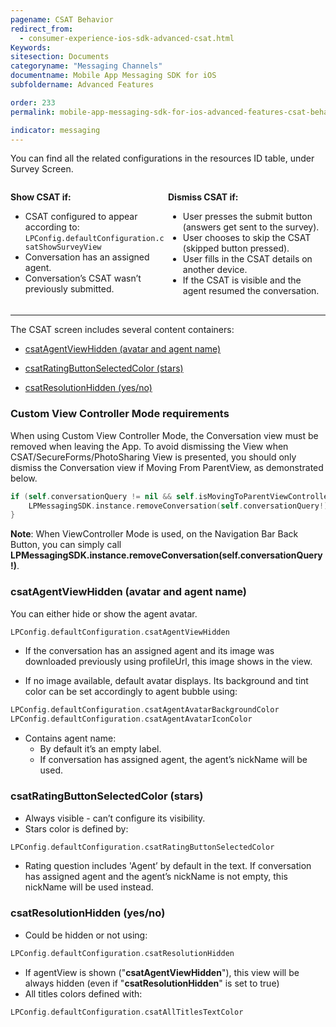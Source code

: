 ```yaml
---
pagename: CSAT Behavior
redirect_from:
  - consumer-experience-ios-sdk-advanced-csat.html
Keywords:
sitesection: Documents
categoryname: "Messaging Channels"
documentname: Mobile App Messaging SDK for iOS
subfoldername: Advanced Features

order: 233
permalink: mobile-app-messaging-sdk-for-ios-advanced-features-csat-behavior.html

indicator: messaging
---
```


You can find all the related configurations in the resources ID table, under Survey Screen.

<div style="float: left; width: 50%;height: 175px;">
<p><b>Show CSAT if:</b></p>
   <ul>
      <li>CSAT configured to appear according to: <br><code>LPConfig.defaultConfiguration.csatShowSurveyView</code></li>
      <li>Conversation has an assigned agent.</li>
      <li>Conversation’s CSAT wasn’t previously submitted.</li>
   </ul>
</div>

<div style="float: right; width: 50%;">
<p><b>Dismiss CSAT if:</b></p>
   <ul>
      <li>User presses the submit button (answers get sent to the survey).</li>
      <li>User chooses to skip the CSAT (skipped button pressed).</li>
      <li>User fills in the CSAT details on another device.</li>
      <li>If the CSAT is visible and the agent resumed the conversation.</li>
   </ul>
</div>

<div style="width: 85%;padding: 5px;">
&nbsp;
</div>


---   

The CSAT screen includes several content containers:

* [csatAgentViewHidden (avatar and agent name)](#csatagentviewhidden-avatar-and-agent-name)

* [csatRatingButtonSelectedColor (stars)](#csatratingbuttonselectedcolor-stars)

* [csatResolutionHidden (yes/no)](#csatresolutionhidden-yesno)


### Custom View Controller Mode requirements
When using Custom View Controller Mode, the Conversation view must be removed when leaving the App. To avoid dismissing the View when CSAT/SecureForms/PhotoSharing View is presented, you should only dismiss the Conversation view if Moving From ParentView, as demonstrated below.


```swift
if (self.conversationQuery != nil && self.isMovingToParentViewController){
    LPMessagingSDK.instance.removeConversation(self.conversationQuery!)
}
```

**Note**: When ViewController Mode is used, on the Navigation Bar Back Button, you can simply call **LPMessagingSDK.instance.removeConversation(self.conversationQuery!)**.



### csatAgentViewHidden (avatar and agent name)

You can either hide or show the agent avatar.

```swift
LPConfig.defaultConfiguration.csatAgentViewHidden
```

- If the conversation has an assigned agent and its image was downloaded previously using profileUrl, this image shows in the view.

- If no image available, default avatar displays. Its background and tint color can be set accordingly to agent bubble using:

```swift
LPConfig.defaultConfiguration.csatAgentAvatarBackgroundColor
LPConfig.defaultConfiguration.csatAgentAvatarIconColor
```

- Contains agent name:
	- By default it’s an empty label.
	- If conversation has assigned agent, the agent’s nickName will be used.

### csatRatingButtonSelectedColor (stars)

- Always visible - can’t configure its visibility.
- Stars color is defined by:

```swift
LPConfig.defaultConfiguration.csatRatingButtonSelectedColor
```

- Rating question includes 'Agent’ by default in the text. If conversation has assigned agent and the agent’s nickName is not empty, this nickName will be used instead.

### csatResolutionHidden (yes/no)

- Could be hidden or not using:

```swift
LPConfig.defaultConfiguration.csatResolutionHidden
```

- If agentView is shown ("**csatAgentViewHidden**"), this view will be always hidden (even if "**csatResolutionHidden**" is set to true)
- All titles colors defined with:

```swift
LPConfig.defaultConfiguration.csatAllTitlesTextColor
```
